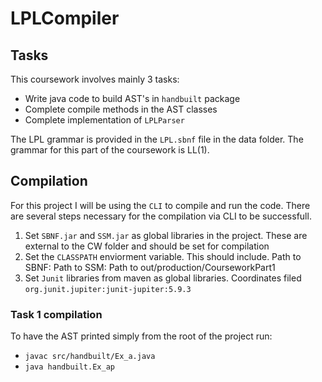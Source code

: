 # LPLCompiler


## Tasks
This coursework involves mainly 3 tasks:
- Write java code to build AST's in `handbuilt` package
- Complete compile methods in the AST classes
- Complete implementation of `LPLParser`

The LPL grammar is provided in the `LPL.sbnf` file in the data folder. The grammar for this part of the coursework is LL(1).

## Compilation
For this project I will be using the `CLI` to compile and run the code. There are several steps necessary for the compilation via CLI to be successfull.

1. Set `SBNF.jar` and `SSM.jar` as global libraries in the project. These are external to the CW folder and should be set for compilation
2. Set the `CLASSPATH` enviorment variable. This should include. Path to SBNF: Path to SSM: Path to out/production/CourseworkPart1
3. Set `Junit` libraries from maven as global libraries. Coordinates filed `org.junit.jupiter:junit-jupiter:5.9.3`


### Task 1 compilation
 To have the AST printed simply from the root of the project run:
 - `javac src/handbuilt/Ex_a.java`
 - `java handbuilt.Ex_ap`



